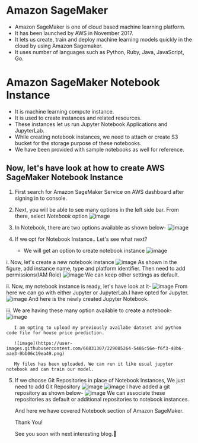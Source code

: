 # Amazon SageMaker

- Amazon SageMaker is one of cloud based machine learning platform.
- It has been launched by AWS in November 2017.
- It lets us create, train and deploy machine learning models quickly in the cloud by using Amazon Sagemaker.
- It uses number of languages such as Python, Ruby, Java, JavaScript, Go.

# Amazon SageMaker Notebook Instance

- It is machine learning compute instance.
- It is used to create instances and related resources.
- These instances let us run Jupyter Notebook Applications and JupyterLab.
- While creating notebook instances, we need to attach or create S3 bucket for the storage purpose of these notebooks.
- We have been provided with sample notebooks as well for reference.

## Now, let's have look at how to create AWS SageMaker Notebook Instance

1. First search for Amazon SageMaker Service on AWS dashboard after signing in to console.

2. Next, you will be able to see many options in the left side bar.
   From there, select *Notebook* option
   ![image](https://user-images.githubusercontent.com/66831307/229079382-a1111715-ca7e-44df-9916-27c5cc42e3f1.png)

3. In Notebook, there are two options available as shown below-
   ![image](https://user-images.githubusercontent.com/66831307/229079663-4a0126d3-9e3a-4c45-8cfe-de47278cf7b7.png)
   
4. If we opt for Notebook Instance.. Let's see what next?
   - We will get an option to create notebook instance
     ![image](https://user-images.githubusercontent.com/66831307/229080730-5ec8d914-3059-4a60-96e6-9a288d1ebe51.png)

  i. Now, let's create a new notebook instance
     ![image](https://user-images.githubusercontent.com/66831307/229081083-28e753c7-f563-4485-be7d-55d062e85630.png)
     As shown in the figure, add instance name, type and platform identifier.
     Then need to add permissions(IAM Role)
     ![image](https://user-images.githubusercontent.com/66831307/229082142-cdb0c64f-6a43-45a2-bfbd-89104badf78c.png)
     We can keep other settings as default.
     
  ii. Now, my notebook instance is ready, let's have look at it-
      ![image](https://user-images.githubusercontent.com/66831307/229082952-2f32471f-a0e4-43ca-9f9b-0ce4664efd63.png)
      From here we can go with either Jupyter or JupyterLab.I have opted for Jupyter.
      ![image](https://user-images.githubusercontent.com/66831307/229083571-1289c28c-80fb-4f92-b094-382d93542921.png)
      And here is the newly created Jupyter Notebook.
      
  iii. We are having these many option available to create a notebook-
       ![image](https://user-images.githubusercontent.com/66831307/229084139-a9679b21-42c8-40ff-95ad-0d47db486e2b.png)
       
       I am opting to upload my previously availabe dataset and python code file for house price prediction.
       
       ![image](https://user-images.githubusercontent.com/66831307/229085264-5486c56e-f6f3-48b6-aae3-0bb06c19ea49.png)
       
       My files has been uploaded. We can run it like usual jupyter notebook and can train our model.
       
 5. If we choose Git Repositories in place of Notebook Instances,
    We just need to add Git Repository
    ![image](https://user-images.githubusercontent.com/66831307/229086200-2b206040-848e-490c-b5e4-26a1e42a2f4e.png)
    ![image](https://user-images.githubusercontent.com/66831307/229086542-871bb7b9-07bd-421a-bc32-1700964ff427.png)
    I have added a git repository as shown below-
    ![image](https://user-images.githubusercontent.com/66831307/229087837-3036a0a6-3bb9-4c43-9126-83459a497e7c.png)
    We can associate these repositories as default or additional repositories to notebook instances.
    
    And here we have covered Notebook section of Amazon SageMaker.
    
    Thank You!
    
    See you soon with next interesting blog.👋







     
